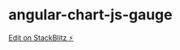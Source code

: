 # angular-chart-js-gauge

[Edit on StackBlitz ⚡️](https://stackblitz.com/edit/angular-chart-js-jr1hf7)